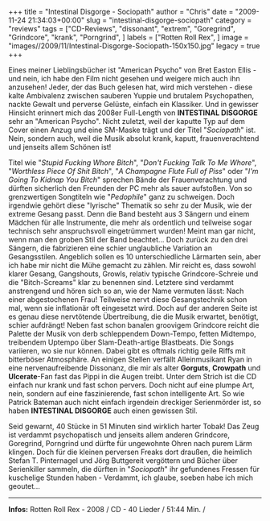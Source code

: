 +++
title = "Intestinal Disgorge - Sociopath"
author = "Chris"
date = "2009-11-24 21:34:03+00:00"
slug = "intestinal-disgorge-sociopath"
category = "reviews"
tags = ["CD-Reviews", "dissonant", "extrem", "Goregrind", "Grindcore", "krank", "Porngrind", ]
labels = ["Rotten Roll Rex", ]
image = "images//2009/11/Intestinal-Disgorge-Sociopath-150x150.jpg"
legacy = true
+++

Eines meiner Lieblingsbücher ist "American Psycho" von Bret Easton Ellis - und nein, ich habe den Film nicht gesehen und weigere mich auch ihn anzusehen! Jeder, der das Buch gelesen hat, wird mich verstehen - diese kalte Ambivalenz zwischen sauberen Yuppie und brutalem Psychopathen, nackte Gewalt und perverse Gelüste, einfach ein Klassiker. Und in gewisser Hinsicht erinnert mich das 2008er Full-Length von **INTESTINAL DISGORGE** sehr an "American Psycho". Nicht zuletzt, weil der kaputte Typ auf dem Cover einen Anzug und eine SM-Maske trägt und der Titel "_Sociopath_" ist. Nein, sondern auch, weil die Musik absolut krank, kaputt, frauenverachtend und jenseits allem Schönen ist!

Titel wie "_Stupid Fucking Whore Bitch_", "_Don't Fucking Talk To Me Whore_", "_Worthless Piece Of Shit Bitch_", "_A Champagne Flute Full of Piss_" oder "_I'm Going To Kidnap You Bitch_" sprechen Bände der Frauenverachtung und dürften sicherlich den Freunden der PC mehr als sauer aufstoßen. Von so grenzwertigen Songtiteln wie "_Pedophile_" ganz zu schweigen. Doch irgendwie gehört diese "lyrische" Thematik so sehr zu der Musik, wie der extreme Gesang passt. Denn die Band besteht aus 3 Sängern und einem Mädchen für alle Instrumente, die mehr als ordentlich und teilweise sogar technisch sehr anspruchsvoll eingetrümmert wurden! Meint man gar nicht, wenn man den groben Stil der Band beachtet... Doch zurück zu den drei Sängern, die fabrizieren eine schier unglaubliche Variation an Gesangsstilen. Angeblich sollen es 10 unterschiedliche Lärmarten sein, aber ich habe mir nicht die Mühe gemacht zu zählen. Mir reicht es, dass sowohl klarer Gesang, Gangshouts, Growls, relativ typische Grindcore-Schreie und die "Bitch-Screams" klar zu benennen sind. Letztere sind verdammt anstrengend und hören sich so an, wie der Name vermuten lässt: Nach einer abgestochenen Frau! Teilweise nervt diese Gesangstechnik schon mal, wenn sie inflationär oft eingesetzt wird. Doch auf der anderen Seite ist es genau diese nervtötende Übertreibung, die die Musik erwartet, benötigt, schier aufdrängt!
Neben fast schon banalen groovigem Grindcore reicht die Palette der Musik von derb schleppendem Down-Tempo, fetten Midtempo, treibendem Uptempo über Slam-Death-artige Blastbeats. Die Songs variieren, wo sie nur können. Dabei gibt es oftmals richtig geile Riffs mit bitterböser Atmosphäre. An einigen Stellen verfällt Alleinmusikant Ryan in eine nervenaufreibende Dissonanz, die mir als alter **Gorguts**, **Crowpath** und **Ulcerate**-Fan fast das Pippi in die Augen treibt. Unter dem Strich ist die CD einfach nur krank und fast schon pervers. Doch nicht auf eine plumpe Art, nein, sondern auf eine faszinierende, fast schon intelligente Art. So wie Patrick Bateman auch nicht einfach irgendein dreckiger Serienmörder ist, so haben **INTESTINAL DISGORGE** auch einen gewissen Stil.

Seid gewarnt, 40 Stücke in 51 Minuten sind wirklich harter Tobak! Das Zeug ist verdammt psychopatisch und jenseits allem anderen Grindcore, Goregrind, Porngrind und dürfte für ungewohnte Ohren nach purem Lärm klingen. Doch für die kleinen perversen Freaks dort draußen, die heimlich Stefan T. Pinternagel und Jörg Buttgereit vergöttern und Bücher über Serienkiller sammeln, die dürften in "_Sociopath_" ihr gefundenes Fressen für kuschelige Stunden haben - Verdammt, ich glaube, soeben habe ich mich geoutet...





---
**Infos:**
Rotten Roll Rex - 2008 / 
CD - 40 Lieder / 51:44 Min. / 
